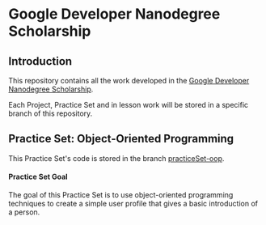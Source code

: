 # Google Developer Nanodegree Scholarship

## Introduction

This repository contains all the work developed in the [Google Developer Nanodegree Scholarship](https://sites.google.com/knowlabs.com/gdnd2017).

Each Project, Practice Set and in lesson work will be stored in a specific branch of this repository.
 
## Practice Set: Object-Oriented Programming 

This Practice Set's code is stored in the branch [practiceSet-oop](https://github.com/EnduranceCode/GoogleDeveloperNanodegreeScholarship/tree/practiceSet-oop).

#### Practice Set Goal
The goal of this Practice Set is to use object-oriented programming techniques to create a simple user profile that gives a basic introduction of a person.